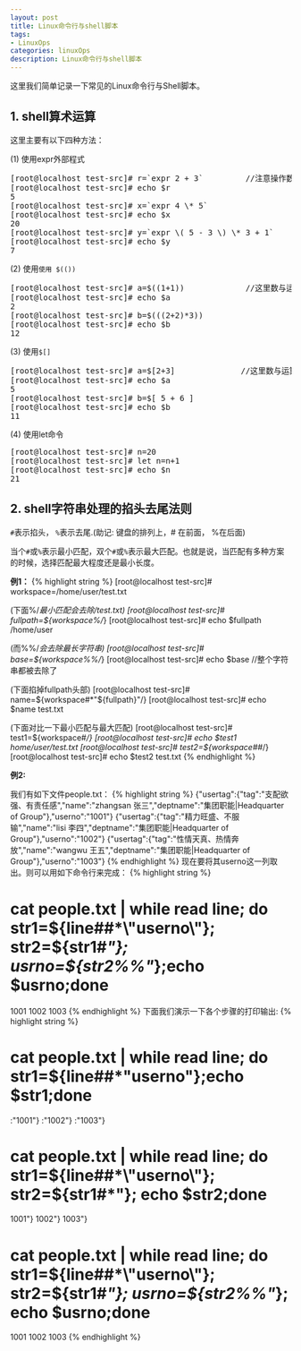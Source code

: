 ```yaml
---
layout: post
title: Linux命令行与shell脚本
tags:
- LinuxOps
categories: linuxOps
description: Linux命令行与shell脚本
---
```



这里我们简单记录一下常见的Linux命令行与Shell脚本。

<!-- more -->

## 1. shell算术运算

这里主要有以下四种方法：

(1) 使用expr外部程式
<pre>
[root@localhost test-src]# r=`expr 2 + 3`         //注意操作数和运算符之间要有空白
[root@localhost test-src]# echo $r
5
[root@localhost test-src]# x=`expr 4 \* 5`
[root@localhost test-src]# echo $x
20
[root@localhost test-src]# y=`expr \( 5 - 3 \) \* 3 + 1`
[root@localhost test-src]# echo $y
7
</pre>

(2) 使用```使用 $(())```
<pre>
[root@localhost test-src]# a=$((1+1))             //这里数与运算符之间没有格式要求
[root@localhost test-src]# echo $a
2
[root@localhost test-src]# b=$(((2+2)*3))
[root@localhost test-src]# echo $b
12
</pre>


(3) 使用```$[]```
<pre>
[root@localhost test-src]# a=$[2+3]              //这里数与运算符之间没有格式要求
[root@localhost test-src]# echo $a
5
[root@localhost test-src]# b=$[ 5 + 6 ]
[root@localhost test-src]# echo $b
11
</pre>

(4) 使用let命令
<pre>
[root@localhost test-src]# n=20
[root@localhost test-src]# let n=n+1
[root@localhost test-src]# echo $n
21
</pre>


## 2. shell字符串处理的掐头去尾法则

```#```表示掐头， ```%```表示去尾.(助记: 键盘的排列上，# 在前面， %在后面)

当个```#```或```%```表示最小匹配，双个```#```或```%```表示最大匹配。也就是说，当匹配有多种方案的时候，选择匹配最大程度还是最小长度。
 
**例1：**
{% highlight string %}
[root@localhost test-src]# workspace=/home/user/test.txt

(下面%/*最小匹配会去除/test.txt)
[root@localhost test-src]# fullpath=${workspace%/*}
[root@localhost test-src]# echo $fullpath
/home/user

(而%%/*会去除最长字符串)
[root@localhost test-src]# base=${workspace%%/*}
[root@localhost test-src]# echo $base            //整个字符串都被去除了

(下面掐掉fullpath头部)
[root@localhost test-src]# name=${workspace#*"${fullpath}"/}
[root@localhost test-src]# echo $name
test.txt

(下面对比一下最小匹配与最大匹配)
[root@localhost test-src]# test1=${workspace#*/}
[root@localhost test-src]# echo $test1
home/user/test.txt
[root@localhost test-src]# test2=${workspace##*/}
[root@localhost test-src]# echo $test2
test.txt
{% endhighlight %}

**例2:**

我们有如下文件people.txt：
{% highlight string %}
{"usertag":{"tag":"支配欲强、有责任感","name":"zhangsan 张三","deptname":"集团职能|Headquarter of Group"},"userno":"1001"}
{"usertag":{"tag":"精力旺盛、不服输","name":"lisi 李四","deptname":"集团职能|Headquarter of Group"},"userno":"1002"}
{"usertag":{"tag":"性情天真、热情奔放","name":"wangwu 王五","deptname":"集团职能|Headquarter of Group"},"userno":"1003"}
{% endhighlight %}
现在要将其userno这一列取出。则可以用如下命令行来完成：
{% highlight string %}
# cat people.txt | while read line; do str1=${line##*\"userno\"}; str2=${str1#*\"}; usrno=${str2%%\"*};echo $usrno;done
1001
1002
1003
{% endhighlight %}
下面我们演示一下各个步骤的打印输出:
{% highlight string %}
# cat people.txt | while read line; do str1=${line##*\"userno\"};echo $str1;done
:"1001"}
:"1002"}
:"1003"}
# cat people.txt | while read line; do str1=${line##*\"userno\"}; str2=${str1#*\"}; echo $str2;done
1001"}
1002"}
1003"}
# cat people.txt | while read line; do str1=${line##*\"userno\"}; str2=${str1#*\"}; usrno=${str2%%\"*}; echo $usrno;done
1001
1002
1003
{% endhighlight %}







<br />
<br />
<br />


